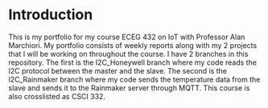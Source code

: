 # Introduction 
This is my portfolio for my course ECEG 432 on IoT with Professor Alan Marchiori. My portfolio consists of weekly reports along with my 2 projects that I will be working on throughout the course. I have 2 branches in this repository. The first is the I2C_Honeywell branch where my code reads the I2C protocol between the master and the slave. The second is the I2C_Rainmaker branch where my code sends the temperature data from the slave and sends it to the Rainmaker server through MQTT. This course is also crosslisted as CSCI 332.
